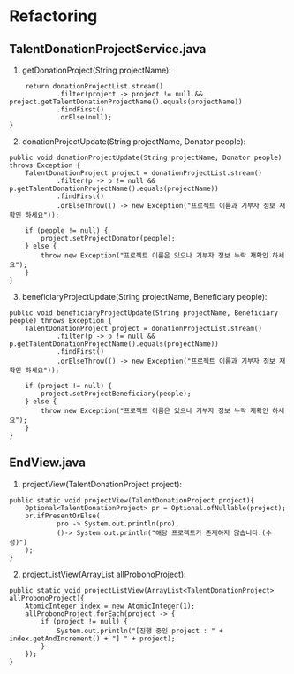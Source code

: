 # Refactoring

## TalentDonationProjectService.java
1. getDonationProject(String projectName):
``` public TalentDonationProject getDonationProject(String projectName) {
    return donationProjectList.stream()
            .filter(project -> project != null && project.getTalentDonationProjectName().equals(projectName))
            .findFirst()
            .orElse(null);
}

```
2. donationProjectUpdate(String projectName, Donator people):

```
public void donationProjectUpdate(String projectName, Donator people) throws Exception {
    TalentDonationProject project = donationProjectList.stream()
            .filter(p -> p != null && p.getTalentDonationProjectName().equals(projectName))
            .findFirst()
            .orElseThrow(() -> new Exception("프로젝트 이름과 기부자 정보 재 확인 하세요"));

    if (people != null) {
        project.setProjectDonator(people);
    } else {
        throw new Exception("프로젝트 이름은 있으나 기부자 정보 누락 재확인 하세요");
    }
}
```

3. beneficiaryProjectUpdate(String projectName, Beneficiary people):
```
public void beneficiaryProjectUpdate(String projectName, Beneficiary people) throws Exception {
    TalentDonationProject project = donationProjectList.stream()
            .filter(p -> p != null && p.getTalentDonationProjectName().equals(projectName))
            .findFirst()
            .orElseThrow(() -> new Exception("프로젝트 이름과 기부자 정보 재 확인 하세요"));

    if (project != null) {
        project.setProjectBeneficiary(people);
    } else {
        throw new Exception("프로젝트 이름은 있으나 기부자 정보 누락 재확인 하세요");
    }
}
```

## EndView.java
1. projectView(TalentDonationProject project):
```
public static void projectView(TalentDonationProject project){
    Optional<TalentDonationProject> pr = Optional.ofNullable(project);
    pr.ifPresentOrElse(
            pro -> System.out.println(pro),
            ()-> System.out.println("해당 프로젝트가 존재하지 않습니다.(수정)")
    );
}
```
2. projectListView(ArrayList<TalentDonationProject> allProbonoProject):
```
public static void projectListView(ArrayList<TalentDonationProject> allProbonoProject){
    AtomicInteger index = new AtomicInteger(1);
    allProbonoProject.forEach(project -> {
        if (project != null) {
            System.out.println("[진행 중인 project : " + index.getAndIncrement() + "] " + project);
        }
    });
}
```
